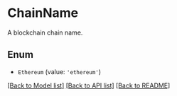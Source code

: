 # ChainName

A blockchain chain name.

## Enum

* `Ethereum` (value: `'ethereum'`)

[[Back to Model list]](../README.md#documentation-for-models) [[Back to API list]](../README.md#documentation-for-api-endpoints) [[Back to README]](../README.md)

